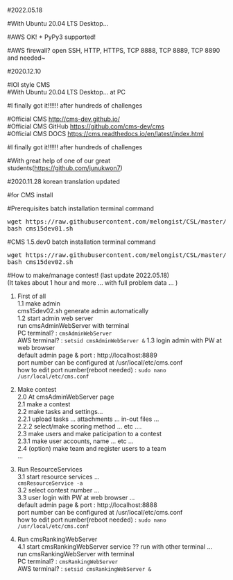#2022.05.18   

#With Ubuntu 20.04 LTS Desktop...    

#AWS OK!  + PyPy3 supported!    
    
#AWS firewall? open SSH, HTTP, HTTPS, TCP 8888, TCP 8889, TCP 8890 and needed~    
    
    
    
#2020.12.10   

#IOI style CMS   
#With Ubuntu 20.04 LTS Desktop... at PC   

#I finally got it!!!!!! after hundreds of challenges  


#Official CMS http://cms-dev.github.io/   
#Official CMS GitHub https://github.com/cms-dev/cms   
#Official CMS DOCS https://cms.readthedocs.io/en/latest/index.html   



#I finally got it!!!!!! after hundreds of challenges  

#With great help of one of our great students(https://github.com/junukwon7)   


#2020.11.28 korean translation updated   
   







#for CMS install    
   

#Prerequisites batch installation terminal command  
<pre>
wget https://raw.githubusercontent.com/melongist/CSL/master/CMS/cms15dev01.sh   
bash cms15dev01.sh
</pre>

#CMS 1.5.dev0 batch installation terminal command  
<pre>
wget https://raw.githubusercontent.com/melongist/CSL/master/CMS/cms15dev02.sh   
bash cms15dev02.sh
</pre>
   
    
    
#How to make/manage contest! (last update 2022.05.18)    
(It takes about 1 hour and more ... with full problem data ... )    
   
1. First of all   
  1.1 make admin  
    cms15dev02.sh generate admin automatically    
  1.2 start admin web server    
    run cmsAdminWebServer with terminal   
    PC terminal?  : `cmsAdminWebServer`   
    AWS terminal? : `setsid cmsAdminWebServer &`
  1.3 login admin with PW at web browser    
    default admin page & port : http://localhost:8889    
    port number can be configured at /usr/local/etc/cms.conf    
    how to edit port number(reboot needed) : `sudo nano /usr/local/etc/cms.conf`    
   
2. Make contest    
  2.0 At cmsAdminWebServer page    
  2.1 make a contest    
  2.2 make tasks and settings...    
    2.2.1 upload tasks ... attachments ... in-out files ...    
    2.2.2 select/make scoring method ... etc ....    
  2.3 make users and make paticipation to a contest    
    2.3.1 make user accounts, name ... etc ...    
  2.4 (option) make team and register users to a team    
    ...   
   
3. Run ResourceServices   
  3.1 start resource services ...    
    `cmsResourceService -a`   
  3.2 select contest number ...    
  3.3 user login with PW at web browser ...    
    default admin page & port : http://localhost:8888    
    port number can be configured at /usr/local/etc/cms.conf    
    how to edit port number(reboot needed) : `sudo nano /usr/local/etc/cms.conf`    

4. Run cmsRankingWebServer    
  4.1 start cmsRankingWebServer service ?? run with other terminal ...   
    run cmsRankingWebServer with terminal    
    PC terminal?  : `cmsRankingWebServer`    
    AWS terminal? : `setsid cmsRankingWebServer &`       
    
